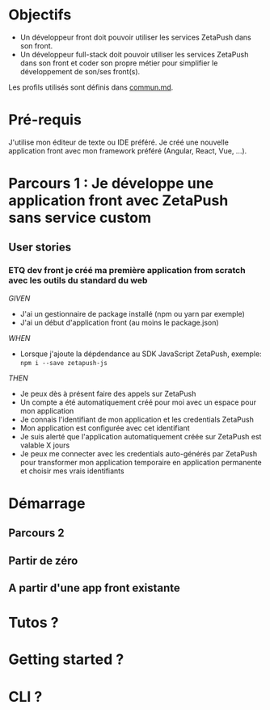 # Objectifs

- Un développeur front doit pouvoir utiliser les services ZetaPush dans son front.
- Un développeur full-stack doit pouvoir utiliser les services ZetaPush dans son front et coder son propre métier pour simplifier le développement de son/ses front(s).

Les profils utilisés sont définis dans [commun.md](./commun.md).

# Pré-requis

J'utilise mon éditeur de texte ou IDE préféré.
Je créé une nouvelle application front avec mon framework préféré (Angular, React, Vue, ...).


# <a name="parcours-1"></a> Parcours 1 : Je développe une application front avec ZetaPush sans service custom


## User stories

### ETQ dev front je créé ma première application from scratch avec les outils du standard du web


*GIVEN*
- J'ai un gestionnaire de package installé (npm ou yarn par exemple)
- J'ai un début d'application front (au moins le package.json)
  
*WHEN*
- Lorsque j'ajoute la dépdendance au SDK JavaScript ZetaPush, exemple:
  ```npm i --save zetapush-js```

*THEN*
- Je peux dès à présent faire des appels sur ZetaPush
- Un compte a été automatiquement créé pour moi avec un espace pour mon application
- Je connais l'identifiant de mon application et les credentials ZetaPush
- Mon application est configurée avec cet identifiant
- Je suis alerté que l'application automatiquement créée sur ZetaPush est valable X jours
- Je peux me connecter avec les credentials auto-générés par ZetaPush pour transformer mon application temporaire en application permanente et choisir mes vrais identifiants




# Démarrage 


## Parcours 2

## Partir de zéro


## A partir d'une app front existante


# Tutos ?

# Getting started ?

# CLI ?